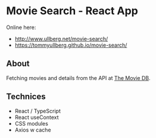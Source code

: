 # Movie Search - React App

Online here:

- http://www.ullberg.net/movie-search/
- https://tommyullberg.github.io/movie-search/

## About

Fetching movies and details from the API at [The Movie DB](https://www.themoviedb.org/).

## Technices

- React / TypeScript
- React useContext
- CSS modules
- Axios w cache

